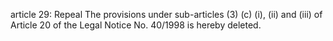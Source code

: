 article 29: Repeal
The provisions under sub-articles (3) (c) (i), (ii) and (iii) of Article 20 of the Legal Notice No. 40&#x2F;1998 is hereby deleted.
<ul>
</ul>